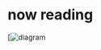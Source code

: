 # now reading
[![diagram](https://www.plantuml.com/plantuml/png/BKmx3eCm3BrA6JeILsNhrgCamU28n4Q9eruVGrdUNsz877EVyK6gU_i0LFzpQrBgeJUiKLYHrKKf81ct2IhwEV5gl3GWCmti802bCnvLHXQbSn54jglwFj-lVsr2nU2UkBsNV000)
